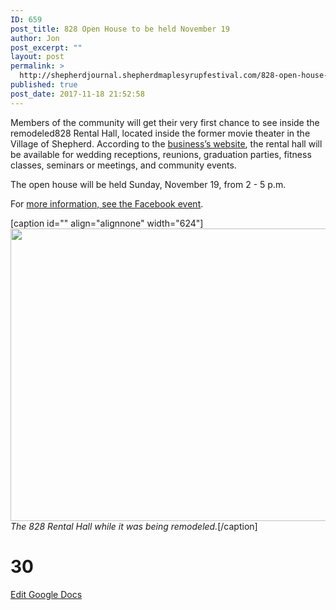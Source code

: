```yaml
---
ID: 659
post_title: 828 Open House to be held November 19
author: Jon
post_excerpt: ""
layout: post
permalink: >
  http://shepherdjournal.shepherdmaplesyrupfestival.com/828-open-house-to-be-held-november-19
published: true
post_date: 2017-11-18 21:52:58
---
```

Members of the community will get their very first chance to see inside the remodeled828 Rental Hall, located inside the former movie theater in the Village of Shepherd. According to the <a href="http://www.shepherdrentalhall.com/">business’s website</a>, the rental hall will be available for wedding receptions, reunions, graduation parties, fitness classes, seminars or meetings, and community events.

The open house will be held Sunday, November 19, from 2 - 5 p.m.

For <a href="https://www.facebook.com/events/156978105041873/">more information, see the Facebook event</a>.

[caption id="" align="alignnone" width="624"]<img src="http://shepherdjournal.shepherdmaplesyrupfestival.com/wp-content/uploads/2017/11/null-6.jpeg" alt="" width="624" height="468" /> <em>The 828 Rental Hall while it was being remodeled.</em>[/caption]

# 30 #

<a href="https://docs.google.com/document/d/1eDXnPrRA1T3cDu13OqlcR_mBVMHYHT0ibkd26zmDihE/edit?usp=sharing">Edit Google Docs</a>